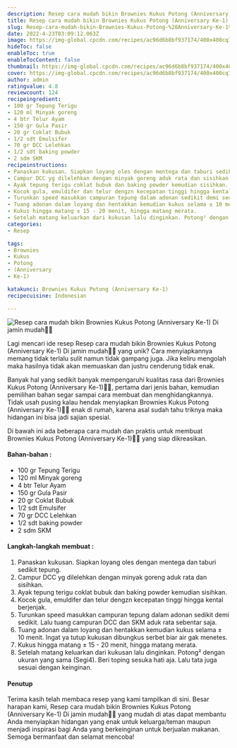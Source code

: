 ```yaml
---
description: Resep cara mudah bikin Brownies Kukus Potong (Anniversary Ke-1) Di jamin mudah"
title: Resep cara mudah bikin Brownies Kukus Potong (Anniversary Ke-1) Di jamin mudah
slug: Resep-cara-mudah-bikin-Brownies-Kukus-Potong-%28Anniversary-Ke-1%29-Di-jamin-mudah
date: 2022-4-23T03:09:12.063Z
image: https://img-global.cpcdn.com/recipes/ac96d6b8bf937174/400x400cq70/photo.jpg
hideToc: false
enableToc: true
enableTocContent: false
thumbnail: https://img-global.cpcdn.com/recipes/ac96d6b8bf937174/400x400cq70/photo.jpg
cover: https://img-global.cpcdn.com/recipes/ac96d6b8bf937174/400x400cq70/photo.jpg
author: admin
ratingvalue: 4.8
reviewcount: 124
recipeingredient:
- 100 gr Tepung Terigu
- 120 ml Minyak goreng
- 4 btr Telur Ayam
- 150 gr Gula Pasir
- 20 gr Coklat Bubuk
- 1/2 sdt Emulsifer
- 70 gr DCC Lelehkan
- 1/2 sdt baking powder
- 2 sdm SKM
recipeinstructions:
- Panaskan kukusan. Siapkan loyang oles dengan mentega dan taburi sedikit tepung.
- Campur DCC yg dilelehkan dengan minyak goreng aduk rata dan sisihkan.
- Ayak tepung terigu coklat bubuk dan baking powder kemudian sisihkan.
- Kocok gula, emuldifer dan telur dengzn kecepatan tinggi hingga kental berjenjak.
- Turunkan speed masukkan campuran tepung dalam adonan sedikit demi sedikit. Lalu tuang campuran DCC dan SKM aduk rata sebentar saja.
- Tuang adonan dalam loyang dan hentakkan kemudian kukus selama ± 10 menit. Ingat ya tutup kukusan dibungkus serbet biar air gak menetes.
- Kukus hingga matang ± 15 - 20 menit, hingga matang merata.
- Setelah matang keluarkan dari kukusan lalu dinginkan. Potong² dengan ukuran yang sama (Segi4). Beri toping sesuka hati aja. Lalu tata juga sesuai dengan keinginan.
categories:
- Resep

tags:
- Brownies
- Kukus
- Potong
- (Anniversary
- Ke-1)

katakunci: Brownies Kukus Potong (Anniversary Ke-1)
recipecuisine: Indonesian

---
```


![Resep cara mudah bikin Brownies Kukus Potong (Anniversary Ke-1) Di jamin mudah👩‍🍳](https://img-global.cpcdn.com/recipes/ac96d6b8bf937174/400x400cq70/photo.jpg)

Lagi mencari ide resep Resep cara mudah bikin Brownies Kukus Potong (Anniversary Ke-1) Di jamin mudah👩‍🍳 yang unik? Cara menyiapkannya memang tidak terlalu sulit namun tidak gampang juga. Jika keliru mengolah maka hasilnya tidak akan memuaskan dan justru cenderung tidak enak.

Banyak hal yang sedikit banyak mempengaruhi kualitas rasa dari Brownies Kukus Potong (Anniversary Ke-1)👩‍🍳, pertama dari jenis bahan, kemudian pemilihan bahan segar sampai cara membuat dan menghidangkannya. Tidak usah pusing kalau hendak menyiapkan Brownies Kukus Potong (Anniversary Ke-1)👩‍🍳 enak di rumah, karena asal sudah tahu triknya maka hidangan ini bisa jadi sajian spesial.

Di bawah ini ada beberapa cara mudah dan praktis untuk membuat Brownies Kukus Potong (Anniversary Ke-1)👩‍🍳 yang siap dikreasikan.

<!--inarticleads1-->

#### Bahan-bahan :

- 100 gr Tepung Terigu
- 120 ml Minyak goreng
- 4 btr Telur Ayam
- 150 gr Gula Pasir
- 20 gr Coklat Bubuk
- 1/2 sdt Emulsifer
- 70 gr DCC Lelehkan
- 1/2 sdt baking powder
- 2 sdm SKM

<!--inarticleads2-->

#### Langkah-langkah membuat :

1. Panaskan kukusan. Siapkan loyang oles dengan mentega dan taburi sedikit tepung.
1. Campur DCC yg dilelehkan dengan minyak goreng aduk rata dan sisihkan.
1. Ayak tepung terigu coklat bubuk dan baking powder kemudian sisihkan.
1. Kocok gula, emuldifer dan telur dengzn kecepatan tinggi hingga kental berjenjak.
1. Turunkan speed masukkan campuran tepung dalam adonan sedikit demi sedikit. Lalu tuang campuran DCC dan SKM aduk rata sebentar saja.
1. Tuang adonan dalam loyang dan hentakkan kemudian kukus selama ± 10 menit. Ingat ya tutup kukusan dibungkus serbet biar air gak menetes.
1. Kukus hingga matang ± 15 - 20 menit, hingga matang merata.
1. Setelah matang keluarkan dari kukusan lalu dinginkan. Potong² dengan ukuran yang sama (Segi4). Beri toping sesuka hati aja. Lalu tata juga sesuai dengan keinginan.

#### Penutup

Terima kasih telah membaca resep yang kami tampilkan di sini. Besar harapan kami, Resep cara mudah bikin Brownies Kukus Potong (Anniversary Ke-1) Di jamin mudah👩‍🍳 yang mudah di atas dapat membantu Anda menyiapkan hidangan yang enak untuk keluarga/teman maupun menjadi inspirasi bagi Anda yang berkeinginan untuk berjualan makanan. Semoga bermanfaat dan selamat mencoba!